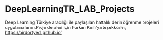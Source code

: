 # DeepLearningTR_LAB_Projects
Deep Learning Türkiye aracılığı ile paylaşılan haftalık derin öğrenme projeleri uygulamalarım.Proje dersleri için Furkan Kınlı'ya teşekkürler, https://birdortyedi.github.io/
